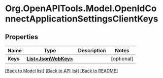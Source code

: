 # Org.OpenAPITools.Model.OpenIdConnectApplicationSettingsClientKeys

## Properties

Name | Type | Description | Notes
------------ | ------------- | ------------- | -------------
**Keys** | [**List&lt;JsonWebKey&gt;**](JsonWebKey.md) |  | [optional] 

[[Back to Model list]](../README.md#documentation-for-models) [[Back to API list]](../README.md#documentation-for-api-endpoints) [[Back to README]](../README.md)

